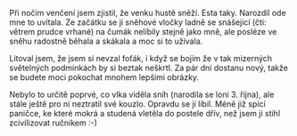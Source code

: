 <!-- dcterms:identifier = riderweblog#125 -->
<!-- dcterms:title = Padá snížek bílý, Esta z toho šílí... -->
<!-- np9:categoryId = 3 -->
<!-- x4w:category = Vlci -->
<!-- np9:authorId = 1 -->
<!-- np9:authorEmail = michal.valasek@altairis.cz -->
<!-- dcterms:creator = Michal Altair Valášek -->
<!-- dcterms:created = 2004-01-20T03:05:24+01:00 -->
<!-- dcterms:date = 2004-01-20T03:05:24+01:00 -->

Při nočím venčení jsem zjistil, že venku hustě sněží. Esta taky. Narozdíl ode mne to uvítala. Ze začátku se jí sněhové vločky ladně se snášející (čti: větrem prudce vrhané) na čumák nelíbily stejně jako mně, ale posléze ve sněhu radostně běhala a skákala a moc si to užívala.

Litoval jsem, že jsem si nevzal foťák, i když se bojím že v tak mizerných světelných podmínkách by si beztak neškrtl. Za pár dní dostanu nový, takže se budete moci pokochat mnohem lepšími obrázky.

Nebylo to určitě poprvé, co vlka viděla sníh (narodila se loni 3. října), ale stále ještě pro ni neztratil své kouzlo. Opravdu se jí líbil. Méně již spící paničce, ke které mokrá a studená vletěla do postele dřív, než jsem ji stihl zcivilizovat ručníkem :-)